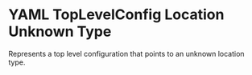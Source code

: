 # YAML TopLevelConfig Location Unknown Type #

Represents a top level configuration that points to an unknown location type.
